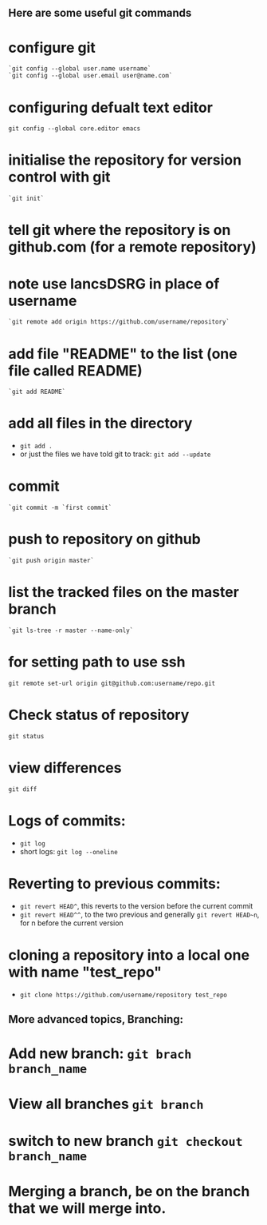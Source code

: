 ## Here are some useful git commands


# configure git
	`git config --global user.name username`
	`git config --global user.email user@name.com`

# configuring defualt text editor
   `git config --global core.editor emacs`

# initialise the repository for version control with git
	`git init`

# tell git where the repository is on github.com (for a remote repository)
# note use lancsDSRG in place of username
	`git remote add origin https://github.com/username/repository`

# add file "README" to the list (one file called README)
	`git add README`

# add all files in the directory
- `git add .`
- or just the files we have told git to track: `git add --update`

# commit
	`git commit -m `first commit`

# push to repository on github
	`git push origin master`

# list the tracked files on the master branch
   	`git ls-tree -r master --name-only`

# for setting path to use ssh 
`git remote set-url origin git@github.com:username/repo.git`

# Check status of repository
`git status`

# view differences
   `git diff`	


# Logs of commits:
- `git log`
- short logs: `git log --oneline`

# Reverting to previous commits:
- `git revert HEAD^`, this reverts to the version before the current commit
- `git revert HEAD^^`, to the two previous and generally `git revert HEAD~n`, for n before the current version

# cloning a repository into a local one with name "test_repo"
- `git clone https://github.com/username/repository test_repo`


## More advanced topics, Branching:
# Add new branch: `git brach branch_name`

# View all branches `git branch`

# switch to new branch `git checkout branch_name`

# Merging a branch, be on the branch that we will merge into.

 
